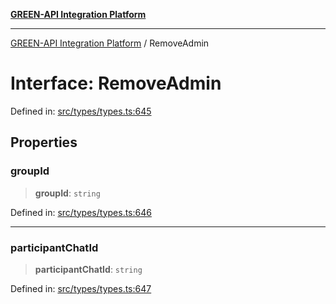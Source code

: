 [**GREEN-API Integration Platform**](../README.md)

***

[GREEN-API Integration Platform](../globals.md) / RemoveAdmin

# Interface: RemoveAdmin

Defined in: [src/types/types.ts:645](https://github.com/green-api/greenapi-integration/blob/62a96bf9bfbccb88022bc7b0859de19e8c48289f/src/types/types.ts#L645)

## Properties

### groupId

> **groupId**: `string`

Defined in: [src/types/types.ts:646](https://github.com/green-api/greenapi-integration/blob/62a96bf9bfbccb88022bc7b0859de19e8c48289f/src/types/types.ts#L646)

***

### participantChatId

> **participantChatId**: `string`

Defined in: [src/types/types.ts:647](https://github.com/green-api/greenapi-integration/blob/62a96bf9bfbccb88022bc7b0859de19e8c48289f/src/types/types.ts#L647)
